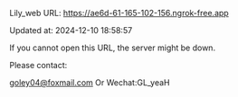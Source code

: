 Lily_web URL: https://ae6d-61-165-102-156.ngrok-free.app

Updated at: 2024-12-10 18:58:57

If you cannot open this URL, the server might be down.

Please contact: 

goley04@foxmail.com Or Wechat:GL_yeaH